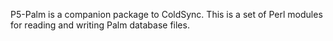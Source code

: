 P5-Palm is a companion package to ColdSync. This is a set of Perl modules for reading and writing Palm database files.